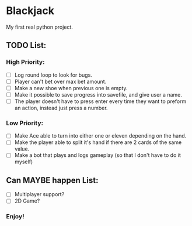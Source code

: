 # Blackjack
My first real python project.

## TODO List:
### High Priority:
- [ ] Log round loop to look for bugs.
- [ ] Player can't bet over max bet amount.
- [ ] Make a new shoe when previous one is empty.
- [ ] Make it possible to save progress into savefile, and give user a name.
- [ ] The player doesn't have to press enter every time they want to preform an action, instead just press a number.

### Low Priority:
- [ ] Make Ace able to turn into either one or eleven depending on the hand.
- [ ] Make the player able to split it's hand if there are 2 cards of the same value.
- [ ] Make a bot that plays and logs gameplay (so that I don't have to do it myself)

## Can MAYBE happen List:
- [ ] Multiplayer support?
- [ ] 2D Game?

### Enjoy!


